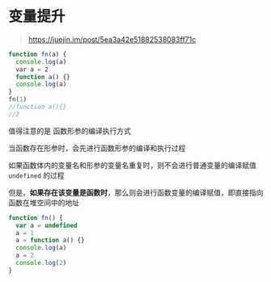 # 变量提升

> https://juejin.im/post/5ea3a42e51882538083ff71c



```js
function fn(a) {
  console.log(a)
  var a = 2
  function a() {}
  console.log(a)
}
fn(1)
//function a(){}
//2
```

值得注意的是 函数形参的编译执行方式

当函数存在形参时，会先进行函数形参的编译和执行过程

如果函数体内的变量名和形参的变量名重复时，则不会进行普通变量的编译赋值 `undefined` 的过程

但是，**如果存在该变量是函数时**，那么则会进行函数变量的编译赋值，即直接指向函数在堆空间中的地址

```js
function fn() {
  var a = undefined
  a = 1
  a = function a() {}
  console.log(a)
  a = 2
  console.log(2)
}
```

